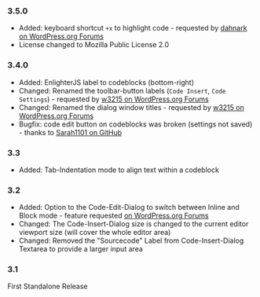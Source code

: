 ### 3.5.0 ###

* Added: keyboard shortcut `+x` to highlight code - requested by [dahnark on WordPress.org Forums](https://wordpress.org/support/topic/override-theme-code-style/)
* License changed to Mozilla Public License 2.0

### 3.4.0 ###

* Added: EnlighterJS label to codeblocks (bottom-right)
* Changed: Renamed the toolbar-button labels (`Code Insert`, `Code Settings`) - requested by [w3215 on WordPress.org Forums](https://wordpress.org/support/topic/remove-branding-on-toolbar/)
* Changed: Renamed the dialog window titles - requested by [w3215 on WordPress.org Forums](https://wordpress.org/support/topic/remove-branding-on-toolbar/)
* Bugfix: code edit button on codeblocks was broken (settings not saved) - thanks to [Sarah1101 on GitHub](https://github.com/EnlighterJS/Plugin.WordPress/issues/101)

### 3.3 ###
* Added: Tab-Indentation mode to align text within a codeblock

### 3.2 ###
* Added: Option to the Code-Edit-Dialog to switch between Inline and Block mode - feature requested [on WordPress.org Forums](https://wordpress.org/support/topic/no-way-to-switch-from-codeblock-to-inline/#post-8539755)
* Changed: The Code-Insert-Dialog size is changed to the current editor viewport size (will cover the whole editor area)
* Changed: Removed the "Sourcecode" Label from Code-Insert-Dialog Textarea to provide a larger input area

### 3.1 ###
First Standalone Release
